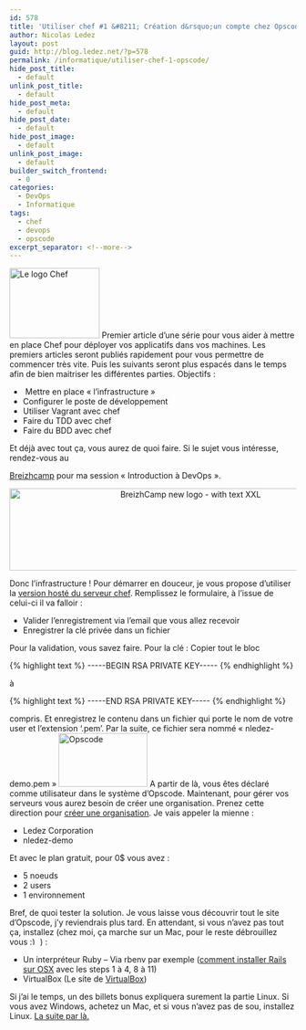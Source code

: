 ```yaml
---
id: 578
title: 'Utiliser chef #1 &#8211; Création d&rsquo;un compte chez Opscode'
author: Nicolas Ledez
layout: post
guid: http://blog.ledez.net/?p=578
permalink: /informatique/utiliser-chef-1-opscode/
hide_post_title:
  - default
unlink_post_title:
  - default
hide_post_meta:
  - default
hide_post_date:
  - default
hide_post_image:
  - default
unlink_post_image:
  - default
builder_switch_frontend:
  - 0
categories:
  - DevOps
  - Informatique
tags:
  - chef
  - devops
  - opscode
excerpt_separator: <!--more-->
---
```

<img class=" wp-image-587 alignleft" alt="Le logo Chef" src="2013/04/logo-chef.png" width="158" height="123" /> Premier article d&rsquo;une série pour vous aider à mettre en place Chef pour déployer vos applicatifs dans vos machines. Les premiers articles seront publiés rapidement pour vous permettre de commencer très vite. Puis les suivants seront plus espacés dans le temps afin de bien maitriser les différentes parties. Objectifs :

  * <span style="line-height: 13px;"><span style="line-height: 13px;"> M</span></span>ettre en place &laquo;&nbsp;l&rsquo;infrastructure&nbsp;&raquo;
  * Configurer le poste de développement
  * Utiliser Vagrant avec chef
  * Faire du TDD avec chef
  * Faire du BDD avec chef

Et déjà avec tout ça, vous aurez de quoi faire. <!--more--> Si le sujet vous intéresse, rendez-vous au 

[Breizhcamp][1] pour ma session &laquo;&nbsp;Introduction à DevOps&nbsp;&raquo;.

<p style="text-align: center;">
  <a title="Direction le Breizhcamp" href="http://www.breizhcamp.org/"><img class="alignnone size-large wp-image-600" alt="BreizhCamp new logo - with text XXL" src="2013/04/BreizhCamp-new-logo-with-text-XXL-1024x238.png" width="620" height="144" /></a>
</p>

Donc l&rsquo;infrastructure ! Pour démarrer en douceur, je vous propose d&rsquo;utiliser la [version hosté du serveur chef][2]. Remplissez le formulaire, à l&rsquo;issue de celui-ci il va falloir :

  * <span style="line-height: 13px;">Valider l&rsquo;enregistrement via l&#8217;email que vous allez recevoir</span>
  * Enregistrer la clé privée dans un fichier

Pour la validation, vous savez faire. Pour la clé : Copier tout le bloc

{% highlight text %}
-----BEGIN RSA PRIVATE KEY-----
{% endhighlight %}

à

{% highlight text %}
-----END RSA PRIVATE KEY-----
{% endhighlight %}

compris. Et enregistrez le contenu dans un fichier qui porte le nom de votre user et l&rsquo;extension &lsquo;.pem&rsquo;. Par la suite, ce fichier sera nommé &laquo;&nbsp;nledez-demo.pem&nbsp;&raquo; [<img class=" wp-image-609 alignleft" alt="Opscode" src="2013/04/OpscodeLogo_Tag_FINAL-1024x614.png" width="156" height="94" />][3] A partir de là, vous êtes déclaré comme utilisateur dans le système d&rsquo;Opscode. Maintenant, pour gérer vos serveurs vous aurez besoin de créer une organisation. Prenez cette direction pour [créer une organisation][4]. Je vais appeler la mienne :

  * <span style="line-height: 13px;">Ledez Corporation</span>
  * nledez-demo

Et avec le plan gratuit, pour 0$ vous avez :

  * <span style="line-height: 13px;">5 noeuds</span>
  * 2 users
  * 1 environnement

Bref, de quoi tester la solution. Je vous laisse vous découvrir tout le site d&rsquo;Opscode, j&rsquo;y reviendrais plus tard. En attendant, si vous n&rsquo;avez pas tout ça, installez (chez moi, ça marche sur un Mac, pour le reste débrouillez vous <img src="smilies/simple-smile.png" alt=":)" class="wp-smiley" style="height: 1em; max-height: 1em;" /> ) :

  * <span style="line-height: 13px;">Un interpréteur Ruby &#8211; Via rbenv par exemple (<a title="Tutorial anglais pour installer un environnement Rails" href="http://blog.wyeworks.com/2012/4/13/my-osx-rails-installation-using-homebrew-and-rbenv-step-by-step/">comment installer Rails sur OSX</a> avec les steps 1 à 4, 8 à 11)</span>
  * VirtualBox (Le site de [VirtualBox][5])

Si j&rsquo;ai le temps, un des billets bonus expliquera surement la partie Linux. Si vous avez Windows, achetez un Mac, et si vous n&rsquo;avez pas de sou, installez Linux. [La suite par là.][6]

 [1]: http://www.breizhcamp.org/ "Breizhcamp"
 [2]: https://community.opscode.com/users/new "Inscription sur community opscode"
 [3]: http://blog.ledez.net/wp-content/uploads/2013/04/OpscodeLogo_Tag_FINAL.png
 [4]: https://www.opscode.com/account/plan_subscribe "Déclaration d'une organisation chez Opscode"
 [5]: https://www.virtualbox.org/ "Le site de VirtualBox"
 [6]: http://blog.ledez.net/informatique/chef-2-poste-de-travail/ "Utiliser chef #2 – Installation du poste de travail"
